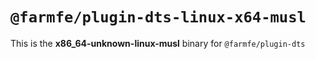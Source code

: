 # `@farmfe/plugin-dts-linux-x64-musl`

This is the **x86_64-unknown-linux-musl** binary for `@farmfe/plugin-dts`
